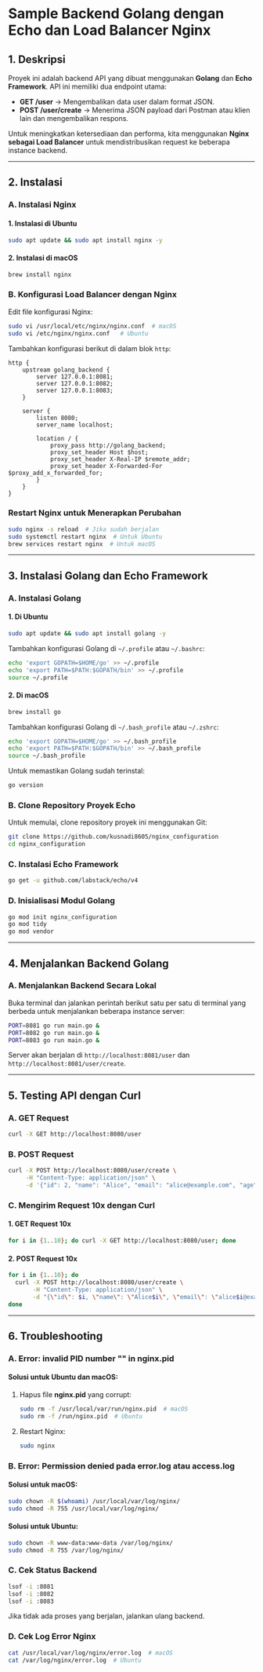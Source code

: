 # Sample Backend Golang dengan Echo dan Load Balancer Nginx

## 1. Deskripsi

Proyek ini adalah backend API yang dibuat menggunakan **Golang** dan **Echo Framework**. API ini memiliki dua endpoint utama:

- **GET /user** → Mengembalikan data user dalam format JSON.
- **POST /user/create** → Menerima JSON payload dari Postman atau klien lain dan mengembalikan respons.

Untuk meningkatkan ketersediaan dan performa, kita menggunakan **Nginx sebagai Load Balancer** untuk mendistribusikan request ke beberapa instance backend.

---

## 2. Instalasi

### **A. Instalasi Nginx**

#### **1. Instalasi di Ubuntu**

```sh
sudo apt update && sudo apt install nginx -y
```

#### **2. Instalasi di macOS**

```sh
brew install nginx
```

### **B. Konfigurasi Load Balancer dengan Nginx**

Edit file konfigurasi Nginx:

```sh
sudo vi /usr/local/etc/nginx/nginx.conf  # macOS
sudo vi /etc/nginx/nginx.conf   # Ubuntu
```

Tambahkan konfigurasi berikut di dalam blok `http`:

```nginx
http {
    upstream golang_backend {
        server 127.0.0.1:8081;
        server 127.0.0.1:8082;
        server 127.0.0.1:8083;
    }

    server {
        listen 8080;
        server_name localhost;

        location / {
            proxy_pass http://golang_backend;
            proxy_set_header Host $host;
            proxy_set_header X-Real-IP $remote_addr;
            proxy_set_header X-Forwarded-For $proxy_add_x_forwarded_for;
        }
    }
}
```

### **Restart Nginx untuk Menerapkan Perubahan**

```sh
sudo nginx -s reload  # Jika sudah berjalan
sudo systemctl restart nginx  # Untuk Ubuntu
brew services restart nginx  # Untuk macOS
```

---

## 3. Instalasi Golang dan Echo Framework

### **A. Instalasi Golang**

#### **1. Di Ubuntu**

```sh
sudo apt update && sudo apt install golang -y
```

Tambahkan konfigurasi Golang di `~/.profile` atau `~/.bashrc`:

```sh
echo 'export GOPATH=$HOME/go' >> ~/.profile
echo 'export PATH=$PATH:$GOPATH/bin' >> ~/.profile
source ~/.profile
```

#### **2. Di macOS**

```sh
brew install go
```

Tambahkan konfigurasi Golang di `~/.bash_profile` atau `~/.zshrc`:

```sh
echo 'export GOPATH=$HOME/go' >> ~/.bash_profile
echo 'export PATH=$PATH:$GOPATH/bin' >> ~/.bash_profile
source ~/.bash_profile
```

Untuk memastikan Golang sudah terinstal:

```sh
go version
```

### **B. Clone Repository Proyek Echo**

Untuk memulai, clone repository proyek ini menggunakan Git:

```sh
git clone https://github.com/kusnadi8605/nginx_configuration
cd nginx_configuration
```

### **C. Instalasi Echo Framework**

```sh
go get -u github.com/labstack/echo/v4
```

### **D. Inisialisasi Modul Golang**

```sh
go mod init nginx_configuration
go mod tidy
go mod vendor
```

---

## 4. Menjalankan Backend Golang

### **A. Menjalankan Backend Secara Lokal**

Buka terminal dan jalankan perintah berikut satu per satu di terminal yang berbeda untuk menjalankan beberapa instance server:

```sh
PORT=8081 go run main.go &
PORT=8082 go run main.go &
PORT=8083 go run main.go &
```

Server akan berjalan di `http://localhost:8081/user` dan `http://localhost:8081/user/create`.

---

## 5. Testing API dengan Curl

### **A. GET Request**

```sh
curl -X GET http://localhost:8080/user
```

### **B. POST Request**

```sh
curl -X POST http://localhost:8080/user/create \
     -H "Content-Type: application/json" \
     -d '{"id": 2, "name": "Alice", "email": "alice@example.com", "age": 25}'
```

### **C. Mengirim Request 10x dengan Curl**

#### **1. GET Request 10x**

```sh
for i in {1..10}; do curl -X GET http://localhost:8080/user; done
```

#### **2. POST Request 10x**

```sh
for i in {1..10}; do
  curl -X POST http://localhost:8080/user/create \
       -H "Content-Type: application/json" \
       -d "{\"id\": $i, \"name\": \"Alice$i\", \"email\": \"alice$i@example.com\", \"age\": 25}"
done
```

---

## 6. Troubleshooting

### **A. Error: invalid PID number "" in nginx.pid**

#### **Solusi untuk Ubuntu dan macOS:**

1. Hapus file **nginx.pid** yang corrupt:
   ```sh
   sudo rm -f /usr/local/var/run/nginx.pid  # macOS
   sudo rm -f /run/nginx.pid  # Ubuntu
   ```
2. Restart Nginx:
   ```sh
   sudo nginx
   ```

### **B. Error: Permission denied pada error.log atau access.log**

#### **Solusi untuk macOS:**

```sh
sudo chown -R $(whoami) /usr/local/var/log/nginx/
sudo chmod -R 755 /usr/local/var/log/nginx/
```

#### **Solusi untuk Ubuntu:**

```sh
sudo chown -R www-data:www-data /var/log/nginx/
sudo chmod -R 755 /var/log/nginx/
```

### **C. Cek Status Backend**

```sh
lsof -i :8081
lsof -i :8082
lsof -i :8083
```

Jika tidak ada proses yang berjalan, jalankan ulang backend.

### **D. Cek Log Error Nginx**

```sh
cat /usr/local/var/log/nginx/error.log  # macOS
cat /var/log/nginx/error.log  # Ubuntu
```

